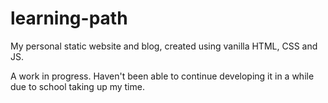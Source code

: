 # learning-path
My personal static website and blog, created using vanilla HTML, CSS and JS.

A work in progress. Haven't been able to continue developing it in a while due to school taking up my time.
